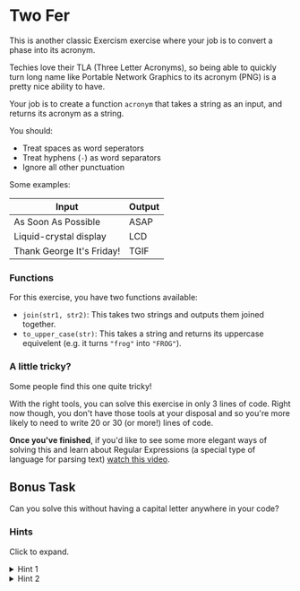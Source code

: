 # Two Fer

This is another classic Exercism exercise where your job is to convert a phase into its acronym.

Techies love their TLA (Three Letter Acronyms), so being able to quickly turn long name like Portable Network Graphics to its acronym (PNG) is a pretty nice ability to have.

Your job is to create a function `acronym` that takes a string as an input, and returns its acronym as a string.

You should:

- Treat spaces as word seperators
- Treat hyphens (`-`) as word separators
- Ignore all other punctuation

Some examples:

| Input                     | Output |
| ------------------------- | ------ |
| As Soon As Possible       | ASAP   |
| Liquid-crystal display    | LCD    |
| Thank George It's Friday! | TGIF   |

### Functions

For this exercise, you have two functions available:

- `join(str1, str2)`: This takes two strings and outputs them joined together.
- `to_upper_case(str)`: This takes a string and returns its uppercase equivelent (e.g. it turns `"frog"` into `"FROG"`).

### A little tricky?

Some people find this one quite tricky!

With the right tools, you can solve this exercise in only 3 lines of code. Right now though, you don't have those tools at your disposal and so you're more likely to need to write 20 or 30 (or more!) lines of code.

**Once you've finished**, if you'd like to see some more elegant ways of solving this and learn about Regular Expressions (a special type of language for parsing text) [watch this video](https://www.youtube.com/watch?v=ofzqp4MFHvM&ab_channel=Exercism).

## Bonus Task

Can you solve this without having a capital letter anywhere in your code?

### Hints

Click to expand.

<details>
<summary>Hint 1</summary>

You don't need 26 if/else statements to check whether something is a letter.
How could you use something you learnt in Level 5 to do it a better way?

</details>

<details>
<summary>Hint 2</summary>

`"a"` is not the same as `"A"`. You don't really care about whether a letter is lowercase or uppercase when working out what the acronym is, but you do need to consider case a lot during the exercise.

</details>
